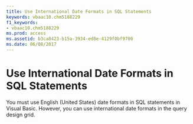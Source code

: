 ```yaml
---
title: Use International Date Formats in SQL Statements
keywords: vbaac10.chm5188229
f1_keywords:
- vbaac10.chm5188229
ms.prod: access
ms.assetid: b3ca8423-b15a-3934-ed8e-4129f0bf9700
ms.date: 06/08/2017
---
```



# Use International Date Formats in SQL Statements

You must use English (United States) date formats in SQL statements in Visual Basic. However, you can use international date formats in the query design grid.


